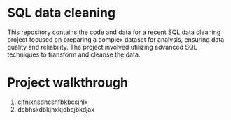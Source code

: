 # SQL data cleaning
This repository contains the code and data for a recent SQL data cleaning project focused on preparing a complex dataset for analysis, ensuring data quality and reliability. The project involved utilizing advanced SQL techniques to transform and cleanse the data.
# Project walkthrough
1. cjfnjxnsdncshfbkbcsjnlx
2. dcbhskdbkjnxkjdbcjbkdjax     
